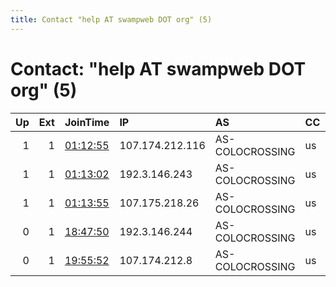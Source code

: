 ```yaml
---
title: Contact "help AT swampweb DOT org" (5)
---
```


# Contact: "help AT swampweb DOT org" (5)

|   Up |   Ext | JoinTime                                                                                              | IP              | AS              | CC   |   ORp |   Dirp | OS    | Version   | Nickname   |   eFamMembers |
|-----:|------:|:------------------------------------------------------------------------------------------------------|:----------------|:----------------|:-----|------:|-------:|:------|:----------|:-----------|--------------:|
|    1 |     1 | [01:12:55](https://nusenu.github.io/OrNetStats/w/relay/D8E3BD0608AF14F34E5481BFEF5A3359FD533D44.html) | 107.174.212.116 | AS-COLOCROSSING | us   |   443 |      0 | Linux | 0.4.7.13  | swampweb1  |            10 |
|    1 |     1 | [01:13:02](https://nusenu.github.io/OrNetStats/w/relay/F8D0F8B5EC11489F05C86FBE77852795167B331F.html) | 192.3.146.243   | AS-COLOCROSSING | us   |   443 |      0 | Linux | 0.4.7.13  | swampweb2  |            10 |
|    1 |     1 | [01:13:55](https://nusenu.github.io/OrNetStats/w/relay/78CBC7E9EDEB63A4D1104C9D2452F69079FC74F6.html) | 107.175.218.26  | AS-COLOCROSSING | us   |   443 |      0 | Linux | 0.4.7.13  | swampweb4  |            10 |
|    0 |     1 | [18:47:50](https://nusenu.github.io/OrNetStats/w/relay/3EB993A147A3B3926696E2D825E46C89C5697E00.html) | 192.3.146.244   | AS-COLOCROSSING | us   |  9001 |      0 | Linux | 0.4.7.13  | swampweb3  |             2 |
|    0 |     1 | [19:55:52](https://nusenu.github.io/OrNetStats/w/relay/8678A61664D50FDA22E2ED55ABF99F7C509D8650.html) | 107.174.212.8   | AS-COLOCROSSING | us   |  9001 |      0 | Linux | 0.4.7.13  | swampweb5  |             2 |
